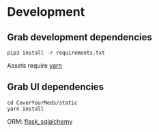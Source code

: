 # Development

## Grab development dependencies
```
pip3 install -r requirements.txt
```

Assets require [yarn](https://yarnpkg.com/lang/en/docs/install/)

## Grab UI dependencies
```
cd CoverYourMeds/static
yarn install
```

ORM: [flask_sqlalchemy](http://flask-sqlalchemy.pocoo.org)
